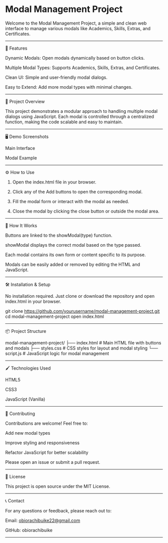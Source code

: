 


# Modal Management Project



Welcome to the Modal Management Project, a simple and clean web interface to manage various modals like Academics, Skills, Extras, and Certificates.


---

🚀 Features

Dynamic Modals: Open modals dynamically based on button clicks.

Multiple Modal Types: Supports Academics, Skills, Extras, and Certificates.

Clean UI: Simple and user-friendly modal dialogs.

Easy to Extend: Add more modal types with minimal changes.



---

🎯 Project Overview

This project demonstrates a modular approach to handling multiple modal dialogs using JavaScript. Each modal is controlled through a centralized function, making the code scalable and easy to maintain.


---

🖥️ Demo Screenshots

Main Interface



Modal Example




---

⚙️ How to Use

1. Open the index.html file in your browser.


2. Click any of the Add buttons to open the corresponding modal.


3. Fill the modal form or interact with the modal as needed.


4. Close the modal by clicking the close button or outside the modal area.




---

🧩 How It Works

Buttons are linked to the showModal(type) function.

showModal displays the correct modal based on the type passed.

Each modal contains its own form or content specific to its purpose.

Modals can be easily added or removed by editing the HTML and JavaScript.



---

🛠️ Installation & Setup

No installation required. Just clone or download the repository and open index.html in your browser.

git clone https://github.com/yourusername/modal-management-project.git
cd modal-management-project
open index.html


---

📦 Project Structure

modal-management-project/
├── index.html        # Main HTML file with buttons and modals
├── styles.css        # CSS styles for layout and modal styling
└── script.js         # JavaScript logic for modal management


---

🖌️ Technologies Used

HTML5

CSS3

JavaScript (Vanilla)



---

🤝 Contributing

Contributions are welcome! Feel free to:

Add new modal types

Improve styling and responsiveness

Refactor JavaScript for better scalability


Please open an issue or submit a pull request.


---

📄 License

This project is open source under the MIT License.


---

📞 Contact

For any questions or feedback, please reach out to:

Email: obiorachibuike22@gmail.com 

GitHub: obiorachibuike



---
